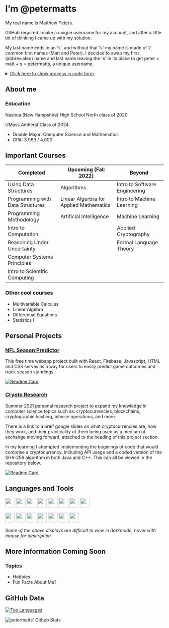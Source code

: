 # I’m @petermatts

My real name is Matthew Peters. 

GitHub required I make a unique username for my account, and after a little bit of thinking I came up with my solution.

My last name ends in an 's', and without that 's' my name is made of 2 common first names (Matt and Peter). I decided to swap my first (abbreviated) name and last name leaving the 's' in its place to get peter + matt + s = petermatts, a unique username. 

<details><summary markdown="span"><u>Click here to show process in code form</u></summary>

```Java
public static String username() {
    String myName = "Matthew Peters"; //my name
    myName = myName.toLowerCase(); //make lowercase

    //split into an array (first name at index 0, second name at index 1)
    String[] names = myName.split(" "); 

    //create var for first name, using substring to abreviate to an alternative form
    String firstname_short = names[0].substring(0, 4); //matt

    String lastname = names[1]; //create var for last name (peters)
    String s = "";

    //if lastname ends in "s": s="s" and trim off last 's' from lastname
    if(lastname.endsWith("s")) {
        s = "s";
        lastname = lastname.substring(0, lastname.length()-1); //peter
    }

    // my_github_username = "peter" + "matt" + "s"
    String my_github_username = lastname + firstname_short + s;
    return my_github_username; //petermatts
}
```
*example code for this process as a Java method*</details>

<!-- --- -->

## About me

### **Education**

Nashua (New Hampshire) High School North class of 2020
<!-- - Rank 12/425
- GPA: 4.84/5.40 -->

UMass Amherst Class of 2024
- Double Major: Computer Science and Mathematics
- GPA: 3.963 / 4.000


## **Important Courses**
| Completed                        | Upcoming (Fall 2022)                      | Beyond                                  |
| -------------------------------- | ----------------------------------------- | --------------------------------------- |
| Using Data Structures            | Algorithms                                | Intro to Software Engineering           |
| Programming with Data Structures | Linear Algerbra for Applied Mathematics   | Intro to Machine Learning               |
| Programming Methodology          | Artificial Intelligence                   | Machine Learning                        |
| Intro to Computation             |                                           | Applied Cryptography                    |
| Reasoning Under Uncertainty      |                                           | Formal Language Theory                  |
| Computer Systems Principles      |                                           |                                         |
| Intro to Scientific Computing    |                                           |                                         |

### **Other cool courses**
- Multivariable Calculus
- Linear Algebra
- Differential Equations
- Statistics I


<!-- ## **Recent/Current Projects** -->
## **Personal Projects**

### [NFL Season Predictor](https://nfl-season-predictor.web.app/)

This free time webapp project built with React, Firebase, Javascript, HTML and CSS serves as a way for users to easily predict game outcomes and track season standings.

[![Readme Card](https://github-readme-stats.vercel.app/api/pin/?username=petermatts&repo=nfl-season-predictor)](https://github.com/petermatts/nfl-season-predictor)

### [Crypto Research](https://docs.google.com/presentation/d/1A-kybBkG2lw1iO6qyywTAImklQ_yI9XctO-q7yy05p0/edit?usp=sharing)

Summer 2021 personal research project to expand my knowledge in computer science topics such as: cryptocurrencies, blockchains, cryptographic hashing, bitwise operations, and more. 

There is a link to a breif google slides on what cryptocurrencies are, how they work, and their practicality of them being used as a medium of exchange moving forward, attached to the heading of this project section.

In my learning I attempted implementing the beginings of code that would comprise a cryptocurrency. Including API usage and a coded version of the SHA-256 algorithm in both Java and C++. This can all be viewed in the repository below.

[![Readme Card](https://github-readme-stats.vercel.app/api/pin/?username=petermatts&repo=Crypto-Research)](https://github.com/petermatts/Crypto-Research)

## **Languages and Tools**
<!-- todo seoarate languages/code and software tools into different lines -->

[<img src="https://seeklogo.com/images/J/java-logo-7F8B35BAB3-seeklogo.com.png" height="30px" />](a "Java")
[<img src="https://www.vectorlogo.zone/logos/javascript/javascript-icon.svg" width="30px" />](a "Javascript")
[<img src="https://www.vectorlogo.zone/logos/python/python-icon.svg" width="30px" />](a "Python")
[<img src="https://upload.wikimedia.org/wikipedia/commons/thumb/1/18/C_Programming_Language.svg/695px-C_Programming_Language.svg.png" width="30px" />](a "C")
[<img src="https://upload.wikimedia.org/wikipedia/commons/thumb/1/18/ISO_C%2B%2B_Logo.svg/1822px-ISO_C%2B%2B_Logo.svg.png" width="30px" />](a "C++")
[<img src="https://www.vectorlogo.zone/logos/w3_html5/w3_html5-icon.svg" width="30px" />](a "HTML5")
[<img src="https://tecfa.unige.ch/perso/mafritz/teaching/slides/assets/images/css3-logo.svg" height="30px"/>](a "CSS3")
[<img src="https://upload.wikimedia.org/wikipedia/commons/thumb/9/92/LaTeX_logo.svg/1280px-LaTeX_logo.svg.png" height="30px"/>](a "LaTeX")

[<img src="https://upload.wikimedia.org/wikipedia/commons/thumb/9/9a/Visual_Studio_Code_1.35_icon.svg/1024px-Visual_Studio_Code_1.35_icon.svg.png" width="30px"/>](a "Visual Studio Code")
[<img src="https://www.vectorlogo.zone/logos/reactjs/reactjs-icon.svg" width="30px" />](a "React JS")
[<img src="https://www.paceit.co.uk/wp-content/uploads/2021/07/react-native-development-company.png" width="30px" />](a "React Native")
[<img src="https://www.vectorlogo.zone/logos/git-scm/git-scm-icon.svg" width="30px"/>](a "Git")
[<img src="https://upload.wikimedia.org/wikipedia/commons/9/91/Octicons-mark-github.svg" width="30"/>](a "GitHub")
[<img src="https://www.vectorlogo.zone/logos/firebase/firebase-icon.svg" width="30px">](a "Firebase")
[<img src="https://upload.wikimedia.org/wikipedia/commons/thumb/2/21/Matlab_Logo.png/667px-Matlab_Logo.png" width="30px">](a "MATLAB")

*Some of the above displays are difficult to view in darkmode, hover with mouse for description*

## More Information Coming Soon

### Topics
- Hobbies
- Fun Facts About Me?

## GitHub Data

[![Top Languages](https://github-readme-stats-petermatts.vercel.app/api/top-langs/?username=petermatts&layout=compact&langs_count=10&hide_border=true&hide=Solidity,M,Python,Makefile)](https://github.com/petermatts)

<img align="left" alt="petermatts' Github Stats" src="https://github-readme-stats-petermatts.vercel.app/api?username=petermatts&show_icons=true&hide_border=true&hide_rank=true">


<!-- Shows rank -->
<!-- <img align="left" alt="petermatts' Github Stats" src="https://github-readme-stats-petermatts.vercel.app/api?username=petermatts&show_icons=true&hide_border=true"> -->
